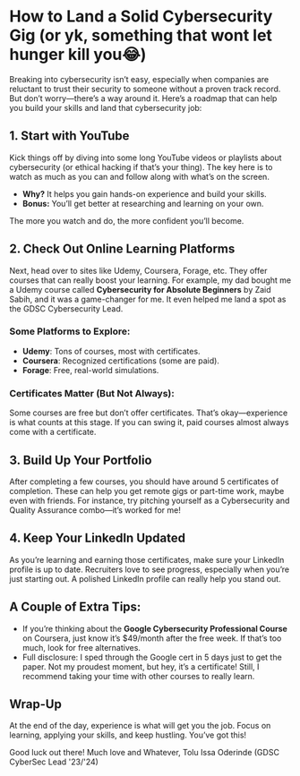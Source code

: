 # How to Land a Solid Cybersecurity Gig (or yk, something that wont let hunger kill you😂)

Breaking into cybersecurity isn’t easy, especially when companies are reluctant to trust their security to someone without a proven track record. But don’t worry—there’s a way around it. Here’s a roadmap that can help you build your skills and land that cybersecurity job:

## 1. Start with YouTube
Kick things off by diving into some long YouTube videos or playlists about cybersecurity (or ethical hacking if that’s your thing). The key here is to watch as much as you can and follow along with what’s on the screen.

- **Why?** It helps you gain hands-on experience and build your skills.
- **Bonus:** You’ll get better at researching and learning on your own.

The more you watch and do, the more confident you’ll become.

## 2. Check Out Online Learning Platforms
Next, head over to sites like Udemy, Coursera, Forage, etc. They offer courses that can really boost your learning. For example, my dad bought me a Udemy course called **Cybersecurity for Absolute Beginners** by Zaid Sabih, and it was a game-changer for me. It even helped me land a spot as the GDSC Cybersecurity Lead.

### Some Platforms to Explore:
- **Udemy**: Tons of courses, most with certificates.
- **Coursera**: Recognized certifications (some are paid).
- **Forage**: Free, real-world simulations.

### Certificates Matter (But Not Always):
Some courses are free but don’t offer certificates. That’s okay—experience is what counts at this stage. If you can swing it, paid courses almost always come with a certificate.

## 3. Build Up Your Portfolio
After completing a few courses, you should have around 5 certificates of completion. These can help you get remote gigs or part-time work, maybe even with friends. For instance, try pitching yourself as a Cybersecurity and Quality Assurance combo—it’s worked for me!

## 4. Keep Your LinkedIn Updated
As you’re learning and earning those certificates, make sure your LinkedIn profile is up to date. Recruiters love to see progress, especially when you’re just starting out. A polished LinkedIn profile can really help you stand out.

## A Couple of Extra Tips:
- If you’re thinking about the **Google Cybersecurity Professional Course** on Coursera, just know it’s $49/month after the free week. If that’s too much, look for free alternatives.
- Full disclosure: I sped through the Google cert in 5 days just to get the paper. Not my proudest moment, but hey, it’s a certificate! Still, I recommend taking your time with other courses to really learn.

## Wrap-Up
At the end of the day, experience is what will get you the job. Focus on learning, applying your skills, and keep hustling. You’ve got this!

Good luck out there!
Much love and Whatever, Tolu Issa Oderinde (GDSC CyberSec Lead '23/'24)
